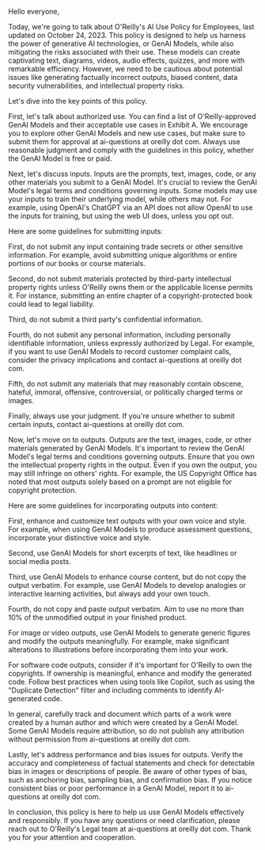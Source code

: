 Hello everyone,

Today, we're going to talk about O'Reilly's AI Use Policy for Employees, last updated on October 24, 2023. This policy is designed to help us harness the power of generative AI technologies, or GenAI Models, while also mitigating the risks associated with their use. These models can create captivating text, diagrams, videos, audio effects, quizzes, and more with remarkable efficiency. However, we need to be cautious about potential issues like generating factually incorrect outputs, biased content, data security vulnerabilities, and intellectual property risks.

Let's dive into the key points of this policy.

First, let's talk about authorized use. You can find a list of O'Reilly-approved GenAI Models and their acceptable use cases in Exhibit A. We encourage you to explore other GenAI Models and new use cases, but make sure to submit them for approval at ai-questions at oreilly dot com. Always use reasonable judgment and comply with the guidelines in this policy, whether the GenAI Model is free or paid.

Next, let's discuss inputs. Inputs are the prompts, text, images, code, or any other materials you submit to a GenAI Model. It's crucial to review the GenAI Model's legal terms and conditions governing inputs. Some models may use your inputs to train their underlying model, while others may not. For example, using OpenAI's ChatGPT via an API does not allow OpenAI to use the inputs for training, but using the web UI does, unless you opt out.

Here are some guidelines for submitting inputs:

First, do not submit any input containing trade secrets or other sensitive information. For example, avoid submitting unique algorithms or entire portions of our books or course materials.

Second, do not submit materials protected by third-party intellectual property rights unless O'Reilly owns them or the applicable license permits it. For instance, submitting an entire chapter of a copyright-protected book could lead to legal liability.

Third, do not submit a third party's confidential information.

Fourth, do not submit any personal information, including personally identifiable information, unless expressly authorized by Legal. For example, if you want to use GenAI Models to record customer complaint calls, consider the privacy implications and contact ai-questions at oreilly dot com.

Fifth, do not submit any materials that may reasonably contain obscene, hateful, immoral, offensive, controversial, or politically charged terms or images.

Finally, always use your judgment. If you're unsure whether to submit certain inputs, contact ai-questions at oreilly dot com.

Now, let's move on to outputs. Outputs are the text, images, code, or other materials generated by GenAI Models. It's important to review the GenAI Model's legal terms and conditions governing outputs. Ensure that you own the intellectual property rights in the output. Even if you own the output, you may still infringe on others' rights. For example, the US Copyright Office has noted that most outputs solely based on a prompt are not eligible for copyright protection.

Here are some guidelines for incorporating outputs into content:

First, enhance and customize text outputs with your own voice and style. For example, when using GenAI Models to produce assessment questions, incorporate your distinctive voice and style.

Second, use GenAI Models for short excerpts of text, like headlines or social media posts.

Third, use GenAI Models to enhance course content, but do not copy the output verbatim. For example, use GenAI Models to develop analogies or interactive learning activities, but always add your own touch.

Fourth, do not copy and paste output verbatim. Aim to use no more than 10% of the unmodified output in your finished product.

For image or video outputs, use GenAI Models to generate generic figures and modify the outputs meaningfully. For example, make significant alterations to illustrations before incorporating them into your work.

For software code outputs, consider if it's important for O'Reilly to own the copyrights. If ownership is meaningful, enhance and modify the generated code. Follow best practices when using tools like Copilot, such as using the "Duplicate Detection" filter and including comments to identify AI-generated code.

In general, carefully track and document which parts of a work were created by a human author and which were created by a GenAI Model. Some GenAI Models require attribution, so do not publish any attribution without permission from ai-questions at oreilly dot com.

Lastly, let's address performance and bias issues for outputs. Verify the accuracy and completeness of factual statements and check for detectable bias in images or descriptions of people. Be aware of other types of bias, such as anchoring bias, sampling bias, and confirmation bias. If you notice consistent bias or poor performance in a GenAI Model, report it to ai-questions at oreilly dot com.

In conclusion, this policy is here to help us use GenAI Models effectively and responsibly. If you have any questions or need clarification, please reach out to O'Reilly's Legal team at ai-questions at oreilly dot com. Thank you for your attention and cooperation.
